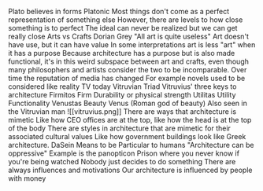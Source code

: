 Plato believes in forms
	Platonic
	Most things don't come as a perfect representation of something else
	However, there are levels to how close something is to perfect
	The ideal can never be realized but we can get really close
Arts vs Crafts
	Dorian Grey "All art is quite useless"
	Art doesn't have use, but it can have value
	In some interpretations art is less "art" when it has a purpose
	Because architecture has a purpose but is also made functional, it's in this weird subspace between art and crafts, even though many philosophers and artists consider the two to be incomparable. 
	Over time the reputation of media has changed
		For example novels used to be considered like reality TV today
Vitruvian Triad
	Vitruvius' three keys to architecture
		Firmitos
			Firm
			Durability or physical strength
		Utilitas
			Utility
			Functionality
		Venustas
			Beauty
			Venus (Roman god of beauty)
	Also seen in the Vitruvian man
		![[vitruvius.png]]
There are ways that architecture is mimetic
	Like how CEO offices are at the top, like how the head is at the top of the body
There are styles in architecture that are mimetic for their associated cultural values
	Like how government buildings look like Greek architecture.
DaSein
	Means to be
	Particular to humans
"Architecture can be oppressive"
		Example is the panopticon
			Prison where you never know if you're being watched
Nobody just decides to do something
	There are always influences and motivations
	Our architecture is influenced by people with money
	